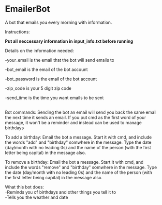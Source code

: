 # EmailerBot
A bot that emails you every morning with information.

Instructions:

<b>Put all neccessary information in input_info.txt before running</b>

Details on the information needed:

-your_email is the email that the bot will send emails to

-bot_email is the email of the bot account

-bot_password is the email of the bot account

-zip_code is your 5 digit zip code

-send_time is the time you want emails to be sent

<br>
Bot commands:
Sending the bot an email will send you back the same email the next time it sends an email.
If you put cmd as the first word of your message, it won't be a reminder and instead can be used to manage birthdays

To add a birthday:
Email the bot a message. Start it with cmd, and include the words "add" and "birthday" somwhere in the message. Type the date (day/month with no leading 0s) and the name of the person (with the first letter being
capital) in the message also.

To remove a birthday:
Email the bot a message. Start it with cmd, and include the words "remove" and "birthday" somwhere in the message. Type the date (day/month with no leading 0s) and the name of the person (with the first letter being
capital) in the message also.

What this bot does:<br>
-Reminds you of birthdays and other things you tell it to<br>
-Tells you the weather and date
